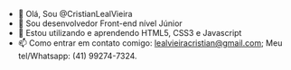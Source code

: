 - 👋 Olá, Sou @CristianLealVieira
- 👀 Sou desenvolvedor Front-end nível Júnior
- 🌱 Estou utilizando e aprendendo HTML5, CSS3 e Javascript
- 📫 Como entrar em contato comigo: lealvieiracristian@gmail.com; Meu tel/Whatsapp: (41) 99274-7324.
